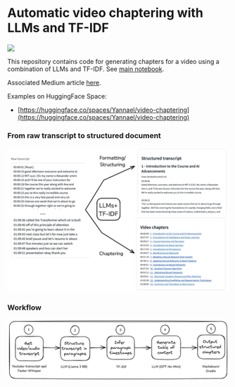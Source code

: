 # Automatic video chaptering with LLMs and TF-IDF

[<img align="center" src="https://colab.research.google.com/assets/colab-badge.svg" />](https://colab.research.google.com/github/Yannael/automatic-video-chaptering/blob/main/video_chapter_generator.ipynb)

This repository contains code for generating chapters for a video using a combination of LLMs and TF-IDF. See [main notebook](video_chapter_generator.ipynb).

Associated Medium article [here](https://medium.com/@ya-lb/using-claude-3-to-transform-a-video-tutorial-in-a-blog-post-d2c1e04e7a7b).

Examples on HuggingFace Space:
- [https://huggingface.co/spaces/Yannael/video-chaptering](https://huggingface.co/spaces/Yannael/video-chaptering)

### From raw transcript to structured document

<img src="raw_to_structure.png" width=1000>

### Workflow

<img src="stages.png" width=1000>




